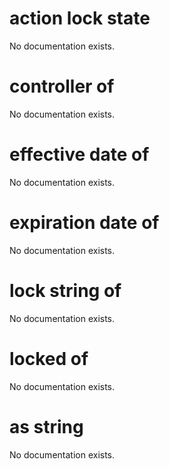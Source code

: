 # action lock state

No documentation exists.

# controller of <action lock state>

No documentation exists.

# effective date of <action lock state>

No documentation exists.

# expiration date of <action lock state>

No documentation exists.

# lock string of <action lock state>

No documentation exists.

# locked of <action lock state>

No documentation exists.

# <action lock state> as string

No documentation exists.
